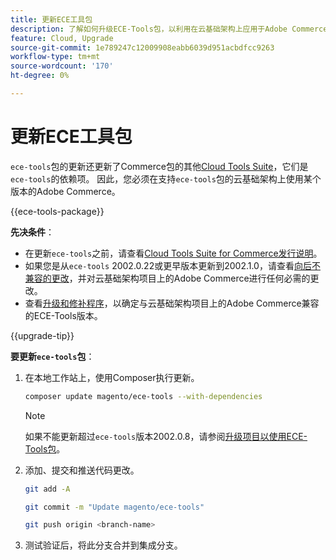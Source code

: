 ```yaml
---
title: 更新ECE工具包
description: 了解如何升级ECE-Tools包，以利用在云基础架构上应用于Adobe Commerce的最新修复和功能。
feature: Cloud, Upgrade
source-git-commit: 1e789247c12009908eabb6039d951acbdfcc9263
workflow-type: tm+mt
source-wordcount: '170'
ht-degree: 0%

---
```


# 更新ECE工具包

`ece-tools`包的更新还更新了Commerce包的其他[Cloud Tools Suite](../release-notes/cloud-tools-suite.md)，它们是`ece-tools`的依赖项。 因此，您必须在支持`ece-tools`包的云基础架构上使用某个版本的Adobe Commerce。

{{ece-tools-package}}

**先决条件**：

- 在更新`ece-tools`之前，请查看[Cloud Tools Suite for Commerce发行说明](../release-notes/cloud-tools-suite.md)。
- 如果您是从`ece-tools` 2002.0.22或更早版本更新到2002.1.0，请查看[向后不兼容的更改](../release-notes/backward-incompatible-changes.md)，并对云基础架构项目上的Adobe Commerce进行任何必需的更改。
- 查看[升级和修补程序](../development/commerce-version.md#upgrade-from-older-versions)，以确定与云基础架构项目上的Adobe Commerce兼容的ECE-Tools版本。

{{upgrade-tip}}

**要更新`ece-tools`包**：

1. 在本地工作站上，使用Composer执行更新。

   ```bash
   composer update magento/ece-tools --with-dependencies
   ```

   >[!NOTE]
   >
   >如果不能更新超过`ece-tools`版本2002.0.8，请参阅[升级项目以使用ECE-Tools包](install-package.md)。

1. 添加、提交和推送代码更改。

   ```bash
   git add -A
   ```

   ```bash
   git commit -m "Update magento/ece-tools"
   ```

   ```bash
   git push origin <branch-name>
   ```

1. 测试验证后，将此分支合并到集成分支。
